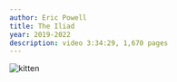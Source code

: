 ```yaml
---
author: Eric Powell
title: The Iliad
year: 2019-2022
description: video 3:34:29, 1,670 pages
---
```


![kitten](https://placekitten.com/800/800)
